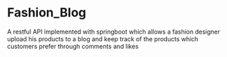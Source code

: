 # Fashion_Blog


A restful API implemented with springboot which allows a fashion designer upload his products to a blog and keep track of the products which customers prefer through comments and likes
